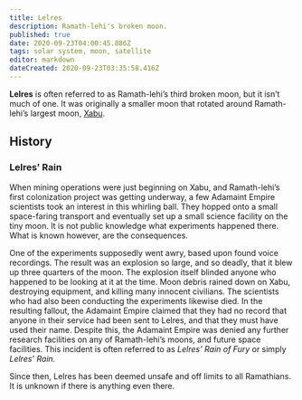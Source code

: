 ```yaml
---
title: Lelres
description: Ramath-lehi's broken moon.
published: true
date: 2020-09-23T04:00:45.886Z
tags: solar system, moon, satellite
editor: markdown
dateCreated: 2020-09-23T03:35:58.416Z
---
```


**Lelres** is often referred to as Ramath-lehi’s third broken moon, but it isn’t much of one. It was originally a smaller moon that rotated around Ramath-lehi’s largest moon, [Xabu](/countries/xabu). 

## History

### Lelres’ Rain

When mining operations were just beginning on Xabu, and Ramath-lehi’s first colonization project was getting underway, a few Adamaint Empire scientists took an interest in this whirling ball. They hopped onto a small space-faring transport and eventually set up a small science facility on the tiny moon. It is not public knowledge what experiments happened there. What is known however, are the consequences.

One of the experiments supposedly went awry, based upon found voice recordings. The result was an explosion so large, and so deadly, that it blew up three quarters of the moon. The explosion itself blinded anyone who happened to be looking at it at the time. Moon debris rained down on Xabu, destroying equipment, and killing many innocent civilians. The scientists who had also been conducting the experiments likewise died. In the resulting fallout, the Adamaint Empire claimed that they had no record that anyone in their service had been sent to Lelres, and that they must have used their name. Despite this, the Adamaint Empire was denied any further research facilities on any of Ramath-lehi’s moons, and future space facilities. This incident is often referred to as *Lelres’ Rain of Fury* or simply *Lelres’ Rain.*

Since then, Lelres has been deemed unsafe and off limits to all Ramathians. It is unknown if there is anything even there. 
